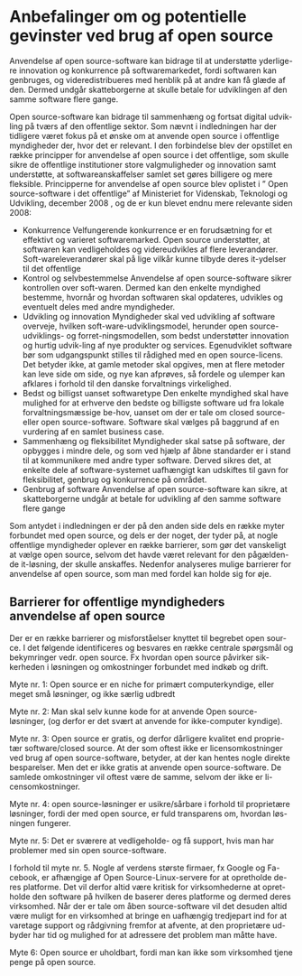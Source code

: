 # Anbefalinger om og potentielle gevinster ved brug af open source

Anvendelse af open source-software kan bidrage til at understøtte yderlige-re innovation og konkurrence på softwaremarkedet, fordi softwaren kan genbruges, og videredistribueres med henblik på at andre kan få glæde af den. Dermed undgår skatteborgerne at skulle betale for udviklingen af den samme software flere gange.

Open source-software kan bidrage til sammenhæng og fortsat digital udvik-ling på tværs af den offentlige sektor. Som nævnt i indledningen har der tidligere været fokus på et ønske om at anvende open source i offentlige myndigheder der, hvor det er relevant. I den forbindelse blev der opstillet en række principper for anvendelse af open source i det offentlige, som skulle sikre de offentlige institutioner store valgmuligheder og innovation samt understøtte, at softwareanskaffelser samlet set gøres billigere og mere fleksible. Principperne for anvendelse af open source blev oplistet i ” Open source-software i det offentlige” af Ministeriet for Videnskab, Teknologi og Udvikling, december 2008 , og de er kun blevet endnu mere relevante siden 2008: 

  * Konkurrence
    Velfungerende konkurrence er en forudsætning for et effektivt og varieret softwaremarked. Open source understøtter, at softwaren kan vedligeholdes og videreudvikles af flere leverandører. Soft-wareleverandører skal på lige vilkår kunne tilbyde deres it-ydelser til det offentlige
  * Kontrol og selvbestemmelse
    Anvendelse af open source-software sikrer kontrollen over soft-waren. Dermed kan den enkelte myndighed bestemme, hvornår og hvordan softwaren skal opdateres, udvikles og eventuelt deles med andre myndigheder.
  * Udvikling og innovation
    Myndigheder skal ved udvikling af software overveje, hvilken soft-ware-udviklingsmodel, herunder open source-udviklings- og forret-ningsmodellen, som bedst understøtter innovation og hurtig udvik-ling af nye produkter og services. Egenudviklet software bør som udgangspunkt stilles til rådighed med en open source-licens. Det betyder ikke, at gamle metoder skal opgives, men at flere metoder kan leve side om side, og nye kan afprøves, så fordele og ulemper kan afklares i forhold til den danske forvaltnings virkelighed.
  * Bedst og billigst uanset softwaretype
    Den enkelte myndighed skal have mulighed for at erhverve den bedste og billigste software ud fra lokale forvaltningsmæssige be-hov, uanset om der er tale om closed source- eller open source-software. Software skal vælges på baggrund af en vurdering af en samlet business case.
  * Sammenhæng og fleksibilitet
    Myndigheder skal satse på software, der opbygges i mindre dele, og som ved hjælp af åbne standarder er i stand til at kommunikere med andre typer software. Derved sikres det, at enkelte dele af software-systemet uafhængigt kan udskiftes til gavn for fleksibilitet, genbrug og konkurrence på området.
  * Genbrug af software
    Anvendelse af open source-software kan sikre, at skatteborgerne undgår at betale for udvikling af den samme software flere gange

Som antydet i indledningen er der på den anden side dels en række myter forbundet med open source, og dels er der noget, der tyder på, at nogle offentlige myndigheder oplever en række barrierer, som gør det vanskeligt at vælge open source, selvom det havde været relevant for den pågælden-de it-løsning, der skulle anskaffes. Nedenfor analyseres mulige barrierer for anvendelse af open source, som man med fordel kan holde sig for øje.

## Barrierer for offentlige myndigheders anvendelse af open source 

Der er en række barrierer og misforståelser knyttet til begrebet open sour-ce. I det følgende identificeres og besvares en række centrale spørgsmål og bekymringer vedr. open source. Fx hvordan open source påvirker sik-kerheden i løsningen og omkostninger forbundet med indkøb og drift.  

Myte nr. 1: Open source er en niche for primært computerkyndige, eller meget små løsninger, og ikke særlig udbredt

Myte nr. 2: Man skal selv kunne kode for at anvende Open source-løsninger, (og derfor er det svært at anvende for ikke-computer kyndige). 

Myte nr. 3: Open source er gratis, og derfor dårligere kvalitet end proprie-tær software/closed source. At der som oftest ikke er licensomkostninger ved brug af open source-software, betyder, at der kan hentes nogle direkte besparelser. Men det er ikke gratis at anvende open source-software. De samlede omkostninger vil oftest være de samme, selvom der ikke er li-censomkostninger.

Myte nr. 4: open source-løsninger er usikre/sårbare i forhold til proprietære løsninger, fordi der med open source, er fuld transparens om, hvordan løs-ningen fungerer.  

Myte nr. 5: Det er sværere at vedligeholde- og få support, hvis man har problemer med sin open source-software. 

I forhold til myte nr. 5. Nogle af verdens største firmaer, fx Google og Fa-cebook, er afhængige af Open Source-Linux-servere for at opretholde de-res platforme. Det vil derfor altid være kritisk for virksomhederne at opret-holde den software på hvilken de baserer deres platforme og dermed deres virksomhed. Når der er tale om åben source-software vil det desuden altid være muligt for en virksomhed at bringe en uafhængig tredjepart ind for at varetage support og rådgivning fremfor at afvente, at den proprietære ud-byder har tid og mulighed for at adressere det problem man måtte have.

Myte 6: Open source er uholdbart, fordi man kan ikke som virksomhed tjene penge på open source.
